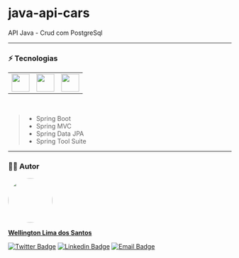 # java-api-cars
API Java - Crud com PostgreSql
<hr>

### ⚡ Tecnologias
<table>
 <tr>
  <td><img src="https://cdn.jsdelivr.net/gh/devicons/devicon/icons/java/java-original-wordmark.svg" width="40" height="40"/></td>
  <td><img src="https://cdn.jsdelivr.net/gh/devicons/devicon/icons/spring/spring-original-wordmark.svg" width="40" height="40"/></td>
  <td><img src="https://cdn.jsdelivr.net/gh/devicons/devicon/icons/postgresql/postgresql-original-wordmark.svg" width="40" height="40"/></td>         
 </tr>
</table>
<br>

> - Spring Boot
> - Spring MVC
> - Spring Data JPA
> - Spring Tool Suite

<hr>

### :technologist: Autor
<a href="https://github.com/wellington-lima">
 <img style="border-radius: 50%;" src="https://avatars.githubusercontent.com/u/11821851?v=4" width="100px;" alt=""/>
 <br />
 <p><b>Wellington Lima dos Santos</b></sub></a> <a href="https://github.com/wellington-lima" title="GitHub"></a></p>


[![Twitter Badge](https://img.shields.io/badge/-@Welling52805950-1ca0f1?style=flat-square&labelColor=1ca0f1&logo=twitter&logoColor=white&link=https://twitter.com/Welling52805950)](https://twitter.com/Welling52805950) [![Linkedin Badge](https://img.shields.io/badge/-Wellington-blue?style=flat-square&logo=Linkedin&logoColor=white&link=https://www.linkedin.com/in/wellington-lima-dos-santos-13343143/)](https://www.linkedin.com/in/wellington-lima-dos-santos-13343143/) 
[![Email Badge](https://img.shields.io/badge/-wellington@sophysistemas.com-c14438?style=flat-square&logo=Gmail&color=11ab3a&logoColor=white&link=mailto:wellington@sophysistemas.com)](mailto:wellington@sophysistemas.com)
